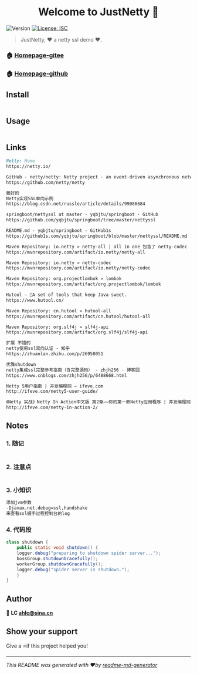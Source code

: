 <h1 align="center">Welcome to JustNetty 👋</h1>
<p>
  <img alt="Version" src="https://img.shields.io/badge/version-1.0.0-blue.svg?cacheSeconds=2592000" />
  <a href="#" target="_blank">
    <img alt="License: ISC" src="https://img.shields.io/badge/License-ISC-yellow.svg" />
  </a>
</p>

> JustNetty, ❤ a netty ssl demo ❤.

### 🏠 [Homepage-gitee](https://gitee.com/ahviplc/JustNetty)

### 🏠 [Homepage-github](https://github.com/ahviplc/JustNetty)

## Install

```markdown

```

## Usage

```sh

```

## Links

```markdown
Netty: Home
https://netty.io/

GitHub - netty/netty: Netty project - an event-driven asynchronous network application framework
https://github.com/netty/netty

极好的
Netty实现SSL单向示例
https://blog.csdn.net/russle/article/details/99086684

springboot/nettyssl at master · yqbjtu/springboot · GitHub
https://github.com/yqbjtu/springboot/tree/master/nettyssl

README.md - yqbjtu/springboot - GitHub1s
https://github1s.com/yqbjtu/springboot/blob/master/nettyssl/README.md

Maven Repository: io.netty » netty-all | all in one 包含了 netty-codec
https://mvnrepository.com/artifact/io.netty/netty-all

Maven Repository: io.netty » netty-codec
https://mvnrepository.com/artifact/io.netty/netty-codec

Maven Repository: org.projectlombok » lombok
https://mvnrepository.com/artifact/org.projectlombok/lombok

Hutool — 🍬A set of tools that keep Java sweet.
https://www.hutool.cn/

Maven Repository: cn.hutool » hutool-all
https://mvnrepository.com/artifact/cn.hutool/hutool-all

Maven Repository: org.slf4j » slf4j-api
https://mvnrepository.com/artifact/org.slf4j/slf4j-api

扩展 不错的
netty使用ssl双向认证 - 知乎
https://zhuanlan.zhihu.com/p/26950051

优雅shutdown
netty集成ssl完整参考指南（含完整源码） - zhjh256 - 博客园
https://www.cnblogs.com/zhjh256/p/6488668.html

Netty 5用户指南 | 并发编程网 – ifeve.com
http://ifeve.com/netty5-user-guide/

《Netty 实战》Netty In Action中文版 第2章——你的第一款Netty应用程序 | 并发编程网 – ifeve.com
http://ifeve.com/netty-in-action-2/
```

## Notes

### 1. 随记

```markdown

```

### 2. 注意点

```markdown

```

### 3. 小知识

```markdown
添加jvm参数 
-Djavax.net.debug=ssl,handshake 
来查看ssl握手过程控制台的log
```

### 4. 代码段

```java
class shutdown {
	public static void shutdown() {  
    logger.debug("preparing to shutdown spider server...");
    bossGroup.shutdownGracefully();
    workerGroup.shutdownGracefully();  
    logger.debug("spider server is shutdown.");
    }
}
```

## Author

👤 **LC ahlc@sina.cn**

## Show your support

Give a ⭐️if this project helped you!

***

_This README was generated with ❤️by
[readme-md-generator](https://github.com/kefranabg/readme-md-generator)_
